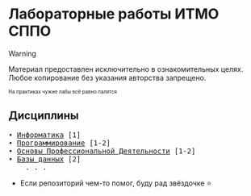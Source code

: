 
# Лабораторные работы ИТМО СППО
> [!WARNING]
> Материал предоставлен исключительно в ознакомительных целях. Любое копирование без указания авторства запрещено.

<sub><sup>На практиках чужие лабы всё равно палятся</sup></sub>

## Дисциплины
<pre>
• <a href="https://github.com/Mafteroid0/ITMO-CSE/tree/main/informatics">Информатика</a> [1]
• <a href="https://github.com/Mafteroid0/ITMO-CSE/tree/main/programming">Программирование</a> [1-2]
• <a href="https://github.com/Mafteroid0/ITMO-CSE/tree/main/opd">Основы Профессиональной Деятельности</a> [1-2]
• <a href="https://github.com/Mafteroid0/ITMO-CSE/tree/main/db">Базы данных</a> [2]
    . . .
</pre>


- Если репозиторий чем-то помог, буду рад звёздочке ⭐
